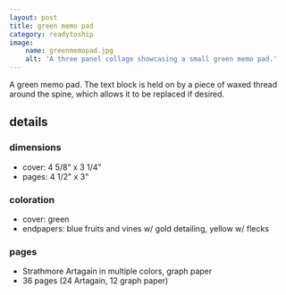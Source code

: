 ```yaml
---
layout: post
title: green memo pad
category: readytoship
image:
    name: greenmemopad.jpg
    alt: 'A three panel collage showcasing a small green memo pad.'
---
```


A green memo pad. The text block is held on by a piece of waxed thread around the spine, which allows it to be replaced if desired.

## details

### dimensions

- cover: 4 5/8" x 3 1/4"
- pages: 4 1/2" x 3"

### coloration

- cover: green
- endpapers: blue fruits and vines w/ gold detailing, yellow w/ flecks

### pages

- Strathmore Artagain in multiple colors, graph paper
- 36 pages (24 Artagain, 12 graph paper)
